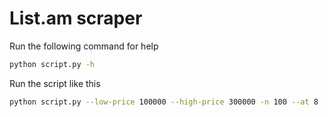 # List.am scraper

Run the following command for help
```bash
python script.py -h
```

Run the script like this
```bash
python script.py --low-price 100000 --high-price 300000 -n 100 --at 8
```
